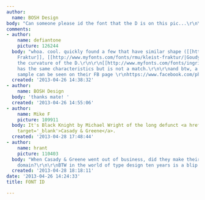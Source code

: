 ```yaml
---
author:
  name: BOSH Design
body: "Can someone please id the font that the D is on this pic...\r\n\r\n[img:sites/default/files/old-images/IMG-20130426-01017_6732.jpg]"
comments:
- author:
    name: defiantone
    picture: 126244
  body: "whoa. cool. quickly found a few that have similar shape ([[http://www.myfonts.com/fonts/rmu/kleist-fraktur/|Kleist
    Fraktur]], [[http://www.myfonts.com/fonts/rmu/kleist-fraktur/|Goudy Text]] for
    the curvature of the D.\r\n\r\n[[http://www.myfonts.com/fonts/ingrimayne/albertbetenbuch/|Albertbetenbuch]]
    has the same characteristics but is not a match.\r\n\r\nand btw, a much better
    sample can be seen on their FB page \r\nhttps://www.facebook.com/photo.php?fbid=189227317827082&set=a.181605195255961.45790.181604541922693&type=1&theater"
  created: '2013-04-26 14:38:32'
- author:
    name: BOSH Design
  body: 'thanks mate! '
  created: '2013-04-26 14:55:06'
- author:
    name: Mike F
    picture: 109911
  body: It's Black Knight by Michael Wright of the long defunct <a href='http://moorstation.org/typoasis/designers/casady_greene/index.htm'
    target='_blank'>Casady & Greene</a>.
  created: '2013-04-28 17:48:44'
- author:
    name: hrant
    picture: 110403
  body: "When Casady & Greene went out of business, did they make their fonts public
    domain?\r\n\r\nBTW in the world of type design ten years is a blip.\r\n\r\nhhp\r\n"
  created: '2013-04-28 18:18:11'
date: '2013-04-26 14:24:33'
title: FONT ID

---
```

